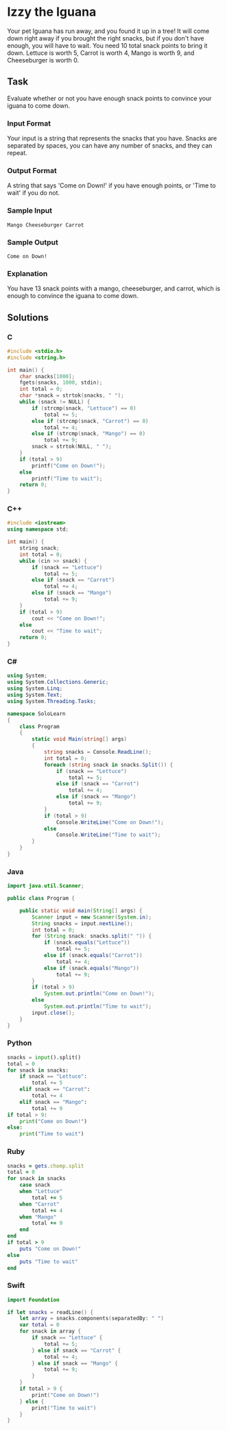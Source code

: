 # Izzy the Iguana
Your pet Iguana has run away, and you found it up in a tree! It will come down right away if you brought the right snacks, but if you don't have enough, you will have to wait. You need 10 total snack points to bring it down. Lettuce is worth 5, Carrot is worth 4, Mango is worth 9, and Cheeseburger is worth 0.
## Task
Evaluate whether or not you have enough snack points to convince your iguana to come down.
### Input Format
Your input is a string that represents the snacks that you have. Snacks are separated by spaces, you can have any number of snacks, and they can repeat.
### Output Format
A string that says 'Come on Down!' if you have enough points, or 'Time to wait' if you do not.
### Sample Input
```
Mango Cheeseburger Carrot
```
### Sample Output
```
Come on Down!
```
### Explanation
You have 13 snack points with a mango, cheeseburger, and carrot, which is enough to convince the iguana to come down.
## Solutions
### C
```c
#include <stdio.h>
#include <string.h>

int main() {
    char snacks[1000];
    fgets(snacks, 1000, stdin);
    int total = 0;
    char *snack = strtok(snacks, " ");
    while (snack != NULL) {
        if (strcmp(snack, "Lettuce") == 0)
            total += 5;
        else if (strcmp(snack, "Carrot") == 0)
            total += 4;
        else if (strcmp(snack, "Mango") == 0)
            total += 9;
        snack = strtok(NULL, " ");
    }
    if (total > 9)
        printf("Come on Down!");
    else 
        printf("Time to wait");
    return 0;
} 
```
### C++
```cpp
#include <iostream>
using namespace std;

int main() {
    string snack;
    int total = 0;
    while (cin >> snack) {
        if (snack == "Lettuce")
            total += 5;
        else if (snack == "Carrot")
            total += 4;
        else if (snack == "Mango")
            total += 9;
    }
    if (total > 9)
        cout << "Come on Down!";
    else
        cout << "Time to wait";
    return 0;
}
```
### C#
```cs
using System;
using System.Collections.Generic;
using System.Linq;
using System.Text;
using System.Threading.Tasks;

namespace SoloLearn
{
    class Program
    {
        static void Main(string[] args)
        {
            string snacks = Console.ReadLine();
            int total = 0;
            foreach (string snack in snacks.Split()) {
                if (snack == "Lettuce")
                    total += 5;
                else if (snack == "Carrot")
                    total += 4;
                else if (snack == "Mango")
                    total += 9;
            }
            if (total > 9)
                Console.WriteLine("Come on Down!");
            else
                Console.WriteLine("Time to wait");
        }
    }
} 
```
### Java
```java
import java.util.Scanner;

public class Program {

    public static void main(String[] args) {
        Scanner input = new Scanner(System.in);
        String snacks = input.nextLine();
        int total = 0;
        for (String snack: snacks.split(" ")) {
            if (snack.equals("Lettuce"))
                total += 5;
            else if (snack.equals("Carrot"))
                total += 4;
            else if (snack.equals("Mango"))
                total += 9;
        }
        if (total > 9)
            System.out.println("Come on Down!");
        else 
            System.out.println("Time to wait");
        input.close();
    }
}
```
### Python
```python
snacks = input().split()
total = 0
for snack in snacks:
    if snack == "Lettuce":
        total += 5
    elif snack == "Carrot":
        total += 4
    elif snack == "Mango":
        total += 9
if total > 9:
    print("Come on Down!")
else:
    print("Time to wait")
```
### Ruby
```ruby
snacks = gets.chomp.split
total = 0
for snack in snacks
    case snack
    when "Lettuce"
        total += 5
    when "Carrot"
        total += 4
    when "Mango"
        total += 9
    end
end
if total > 9
    puts "Come on Down!"
else
    puts "Time to wait"
end
```
### Swift
```swift
import Foundation

if let snacks = readLine() {
    let array = snacks.components(separatedBy: " ")
    var total = 0
    for snack in array {
        if snack == "Lettuce" {
            total += 5;
        } else if snack == "Carrot" {
            total += 4;
        } else if snack == "Mango" {
            total += 9;
        }
    }
    if total > 9 {
        print("Come on Down!")
    } else {
        print("Time to wait")
    }
} 
```